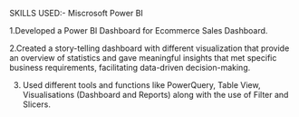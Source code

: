 SKILLS USED:- Miscrosoft Power BI 

1.Developed a Power BI Dashboard for Ecommerce Sales Dashboard.

2.Created a story-telling dashboard with different visualization that provide an overview of statistics and gave meaningful insights that met specific business requirements, facilitating data-driven decision-making.

3. Used different tools and functions like PowerQuery, Table View, Visualisations (Dashboard and Reports) along with the use of Filter and Slicers.
